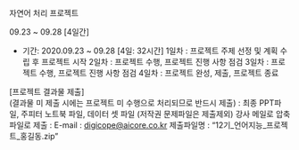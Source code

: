 
자연어 처리 프로젝트 

09.23 ~ 09.28 [4일간]


- 기간: 2020.09.23 ~ 09.28 [4일: 32시간]
1일차 : 프로젝트 주제 선정 및 계획 수립 후 프로젝트 시작
2일차 : 프로젝트 수행, 프로젝트 진행 사항 점검
3일차 : 프로젝트 수행, 프로젝트 진행 사항 점검
4일차 : 프로젝트 완성, 제출, 프로젝트 종료

[프로젝트 결과물 제출]  
 (결과물 미 제출 시에는 프로젝트 미 수행으로 처리되므로 반드시 제출)
: 최종 PPT파일, 주피터 노트북 파일, 데이터 셋 파일 (저작권 문제파일은 제출제외)
  강사 메일로 압축파일로 제출 : E-mail : digicope@aicore.co.kr
  제출파일명  :   “12기_언어지능_프로젝트_홍길동.zip”

